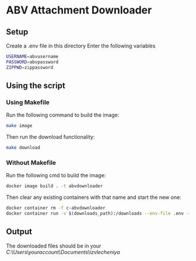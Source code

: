 # ABV Attachment Downloader

## Setup

Create a .env file in this directory
Enter the following variables

```sh
USERNAME=abvusername
PASSWORD=abvpassword
ZIPPWD=zippassword
```

## Using the script

### Using Makefile

Run the following command to build the image:

```sh
make image
```

Then run the download functionality:

```sh
make download
```

### Without Makefile

Run the following cmd to build the image:

```sh
docker image build . -t abvdownloader
```

Then clear any existing containers with that name and start the new one:

```sh
docker container rm -f c-abvdownloader
docker container run -v $(downloads_path):/downloads --env-file .env --name c-abvdownloader abvdownloader
```

## Output

The downloaded files should be in your _C:\Users\youraccount\Documents\izvlecheniya_
